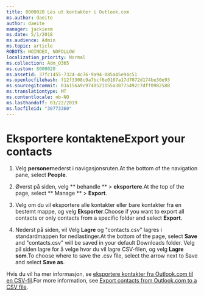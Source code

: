 ```yaml
---
title: 8000020 Les ut kontakter i Outlook.com
ms.author: daeite
author: daeite
manager: jackiesm
ms.date: 5/1/2018
ms.audience: Admin
ms.topic: article
ROBOTS: NOINDEX, NOFOLLOW
localization_priority: Normal
ms.collection: Adm_O365
ms.custom: 8000020
ms.assetid: 37fc1455-7324-4c76-9a94-085a45e94c51
ms.openlocfilehash: f12f3308c9a7bcf6e0107a17d7072d174be30e93
ms.sourcegitcommit: 03a156a9c9740521155a30775492c7dff0982588
ms.translationtype: MT
ms.contentlocale: nb-NO
ms.lasthandoff: 03/22/2019
ms.locfileid: "30773360"
---
```

# <a name="export-your-contacts"></a><span data-ttu-id="cac85-102">Eksportere kontaktene</span><span class="sxs-lookup"><span data-stu-id="cac85-102">Export your contacts</span></span>

1. <span data-ttu-id="cac85-103">Velg **personer**nederst i navigasjonsruten.</span><span class="sxs-lookup"><span data-stu-id="cac85-103">At the bottom of the navigation pane, select **People**.</span></span>
    
2. <span data-ttu-id="cac85-104">Øverst på siden, velg \*\* behandle \*\* \> **eksportere**.</span><span class="sxs-lookup"><span data-stu-id="cac85-104">At the top of the page, select \*\* Manage \*\* \> **Export**.</span></span>
    
3. <span data-ttu-id="cac85-105">Velg om du vil eksportere alle kontakter eller bare kontakter fra en bestemt mappe, og velg **Eksporter**.</span><span class="sxs-lookup"><span data-stu-id="cac85-105">Choose if you want to export all contacts or only contacts from a specific folder and select **Export**.</span></span> 
    
4. <span data-ttu-id="cac85-106">Nederst på siden, vil Velg **Lagre** og "contacts.csv" lagres i standardmappen for nedlastinger.</span><span class="sxs-lookup"><span data-stu-id="cac85-106">At the bottom of the page, select **Save** and "contacts.csv" will be saved in your default Downloads folder.</span></span> <span data-ttu-id="cac85-107">Velg pil siden lagre for å velge hvor du vil lagre CSV-filen, og velg **Lagre som**.</span><span class="sxs-lookup"><span data-stu-id="cac85-107">To choose where to save the .csv file, select the arrow next to Save and select **Save as**.</span></span> 
    
<span data-ttu-id="cac85-108">Hvis du vil ha mer informasjon, se [eksportere kontakter fra Outlook.com til en CSV-fil](https://go.microsoft.com/fwlink/p/?linkid=873137).</span><span class="sxs-lookup"><span data-stu-id="cac85-108">For more information, see [Export contacts from Outlook.com to a CSV file](https://go.microsoft.com/fwlink/p/?linkid=873137).</span></span>
  

